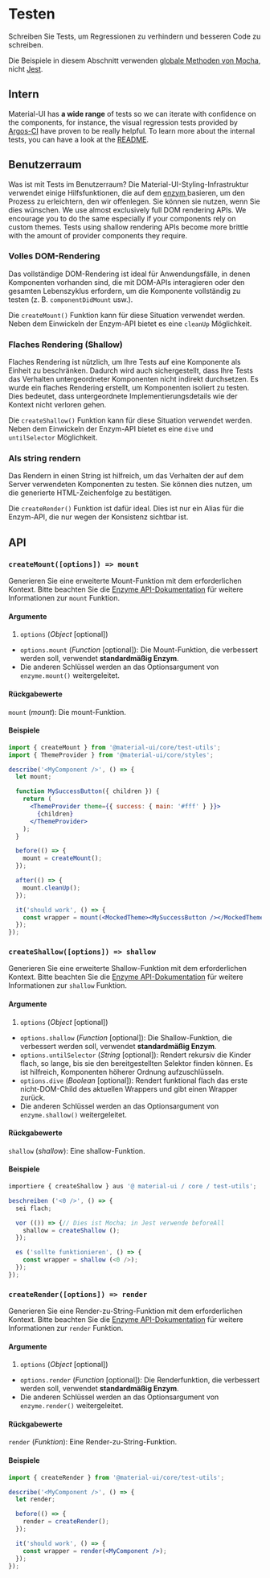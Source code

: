 # Testen

<p class="description">Schreiben Sie Tests, um Regressionen zu verhindern und besseren Code zu schreiben.</p>

Die Beispiele in diesem Abschnitt verwenden [globale Methoden von Mocha](https://mochajs.org/api/global.html), nicht [Jest](https://jestjs.io/docs/en/api).

## Intern

Material-UI has **a wide range** of tests so we can iterate with confidence on the components, for instance, the visual regression tests provided by [Argos-CI](https://www.argos-ci.com/Foso/material-ui) have proven to be really helpful. To learn more about the internal tests, you can have a look at the [README](https://github.com/Foso/material-ui/blob/master/test/README.md).

## Benutzerraum

Was ist mit Tests im Benutzerraum? Die Material-UI-Styling-Infrastruktur verwendet einige Hilfsfunktionen, die auf dem [enzym ](https://github.com/airbnb/enzyme) basieren, um den Prozess zu erleichtern, den wir offenlegen. Sie können sie nutzen, wenn Sie dies wünschen. We use almost exclusively full DOM rendering APIs. We encourage you to do the same especially if your components rely on custom themes. Tests using shallow rendering APIs become more brittle with the amount of provider components they require.

### Volles DOM-Rendering

Das vollständige DOM-Rendering ist ideal für Anwendungsfälle, in denen Komponenten vorhanden sind, die mit DOM-APIs interagieren oder den gesamten Lebenszyklus erfordern, um die Komponente vollständig zu testen (z. B. `componentDidMount` usw.).

Die `createMount()` Funktion kann für diese Situation verwendet werden. Neben dem Einwickeln der Enzym-API bietet es eine `cleanUp` Möglichkeit.

### Flaches Rendering (Shallow)

Flaches Rendering ist nützlich, um Ihre Tests auf eine Komponente als Einheit zu beschränken. Dadurch wird auch sichergestellt, dass Ihre Tests das Verhalten untergeordneter Komponenten nicht indirekt durchsetzen. Es wurde ein flaches Rendering erstellt, um Komponenten isoliert zu testen. Dies bedeutet, dass untergeordnete Implementierungsdetails wie der Kontext nicht verloren gehen.

Die `createShallow()` Funktion kann für diese Situation verwendet werden. Neben dem Einwickeln der Enzym-API bietet es eine `dive` und `untilSelector` Möglichkeit.

### Als string rendern

Das Rendern in einen String ist hilfreich, um das Verhalten der auf dem Server verwendeten Komponenten zu testen. Sie können dies nutzen, um die generierte HTML-Zeichenfolge zu bestätigen.

Die `createRender()` Funktion ist dafür ideal. Dies ist nur ein Alias für die Enzym-API, die nur wegen der Konsistenz sichtbar ist.

## API

### `createMount([options]) => mount`

Generieren Sie eine erweiterte Mount-Funktion mit dem erforderlichen Kontext. Bitte beachten Sie die [Enzyme API-Dokumentation](https://airbnb.io/enzyme/docs/api/mount.html) für weitere Informationen zur `mount` Funktion.

#### Argumente

1. `options` (*Object* [optional]) 
  - `options.mount` (*Function* [optional]): Die Mount-Funktion, die verbessert werden soll, verwendet **standardmäßig Enzym**.
  - Die anderen Schlüssel werden an das Optionsargument von `enzyme.mount()` weitergeleitet.

#### Rückgabewerte

`mount` (*mount*): Die mount-Funktion.

#### Beispiele

```jsx
import { createMount } from '@material-ui/core/test-utils';
import { ThemeProvider } from '@material-ui/core/styles';

describe('<MyComponent />', () => {
  let mount;

  function MySuccessButton({ children }) {
    return (
      <ThemeProvider theme={{ success: { main: '#fff' } }}>
        {children}
      </ThemeProvider>
    );
  }

  before(() => {
    mount = createMount();
  });

  after(() => {
    mount.cleanUp();
  });

  it('should work', () => {
    const wrapper = mount(<MockedTheme><MySuccessButton /></MockedTheme>);
  });
});
```

### `createShallow([options]) => shallow`

Generieren Sie eine erweiterte Shallow-Funktion mit dem erforderlichen Kontext. Bitte beachten Sie die [Enzyme API-Dokumentation](https://airbnb.io/enzyme/docs/api/shallow.html) für weitere Informationen zur `shallow` Funktion.

#### Argumente

1. `options` (*Object* [optional]) 
  - `options.shallow` (*Function* [optional]): Die Shallow-Funktion, die verbessert werden soll, verwendet **standardmäßig Enzym**.
  - `options.untilSelector` (*String* [optional]): Rendert rekursiv die Kinder flach, so lange, bis sie den bereitgestellten Selektor finden können. Es ist hilfreich, Komponenten höherer Ordnung aufzuschlüsseln.
  - `options.dive` (*Boolean* [optional]): Rendert funktional flach das erste nicht-DOM-Child des aktuellen Wrappers und gibt einen Wrapper zurück.
  - Die anderen Schlüssel werden an das Optionsargument von `enzyme.shallow()` weitergeleitet.

#### Rückgabewerte

`shallow` (*shallow*): Eine shallow-Funktion.

#### Beispiele

```jsx
importiere { createShallow } aus '@ material-ui / core / test-utils';

beschreiben ('<0 />', () => {
  sei flach;

  vor (()) => {// Dies ist Mocha; in Jest verwende beforeAll
    shallow = createShallow ();
  });

  es ('sollte funktionieren', () => {
    const wrapper = shallow (<0 />);
  });
});
```

### `createRender([options]) => render`

Generieren Sie eine Render-zu-String-Funktion mit dem erforderlichen Kontext. Bitte beachten Sie die [Enzyme API-Dokumentation](https://airbnb.io/enzyme/docs/api/render.html) für weitere Informationen zur `render` Funktion.

#### Argumente

1. `options` (*Object* [optional]) 
  - `options.render` (*Function* [optional]): Die Renderfunktion, die verbessert werden soll, verwendet **standardmäßig Enzym**.
  - Die anderen Schlüssel werden an das Optionsargument von `enzyme.render()` weitergeleitet.

#### Rückgabewerte

`render` (*Funktion*): Eine Render-zu-String-Funktion.

#### Beispiele

```jsx
import { createRender } from '@material-ui/core/test-utils';

describe('<MyComponent />', () => {
  let render;

  before(() => {
    render = createRender();
  });

  it('should work', () => {
    const wrapper = render(<MyComponent />);
  });
});
```
